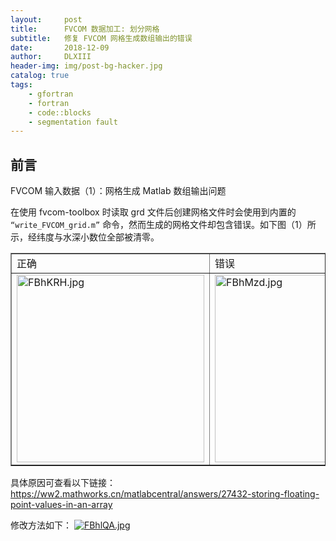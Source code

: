```yaml
---
layout:     post
title:      FVCOM 数据加工: 划分网格
subtitle:   修复 FVCOM 网格生成数组输出的错误
date:       2018-12-09
author:     DLXIII
header-img: img/post-bg-hacker.jpg
catalog: true
tags:
    - gfortran
    - fortran
    - code::blocks
    - segmentation fault
---
```



## 前言

FVCOM 输入数据（1）：网格生成 Matlab 数组输出问题

在使用 fvcom-toolbox 时读取 grd 文件后创建网格文件时会使用到内置的 `“write_FVCOM_grid.m”` 命令，然而生成的网格文件却包含错误。如下图（1）所示，经纬度与水深小数位全部被清零。


<!--more-->

<table border="1">
    <tr>
        <td>正确</td>
        <td>错误</td>
    </tr>
    <tr>
        <td><a href="https://imgchr.com/i/FBhKRH"><img src="https://s1.ax1x.com/2018/12/19/FBhKRH.md.jpg" alt="FBhKRH.jpg" border="0" width="300x"/></a></td>
        <td><a href="https://imgchr.com/i/FBhMzd"><img src="https://s1.ax1x.com/2018/12/19/FBhMzd.md.jpg" alt="FBhMzd.jpg" border="0" width="300px"/></a></td>
    </tr>
</table>

具体原因可查看以下链接：
https://ww2.mathworks.cn/matlabcentral/answers/27432-storing-floating-point-values-in-an-array

修改方法如下：
<a href="https://imgchr.com/i/FBhlQA"><img src="https://s1.ax1x.com/2018/12/19/FBhlQA.md.jpg" alt="FBhlQA.jpg" border="0" /></a>